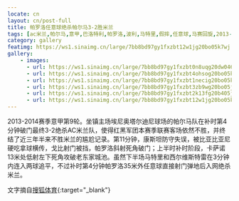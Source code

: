 ```yaml
---
locate: cn
layout: cn/post-full
title: 帕罗洛任意球绝杀帕尔马3-2胜米兰
tags: [ac米兰,帕尔马,意甲,巴洛特利,帕罗洛,波利,马特里,假摔,任意球,马赛回旋,2013-2014]
category: gallery
featimg: https://ws1.sinaimg.cn/large/7bb8bd97gy1fxzbt12w1jg20bo05k7wj.gif
gallery:
    - images:
      - url: https://ws1.sinaimg.cn/large/7bb8bd97gy1fxzbt0n8uqg20dw046npe.gif
      - url: https://ws1.sinaimg.cn/large/7bb8bd97gy1fxzbt4ohsog20bo05ku0z.gif
      - url: https://ws1.sinaimg.cn/large/7bb8bd97gy1fxzbt1necig20bo05kb2b.gif
      - url: https://ws1.sinaimg.cn/large/7bb8bd97gy1fxzbt3zb9wg20bo05jhdv.gif
      - url: https://ws1.sinaimg.cn/large/7bb8bd97gy1fxzbt2k13fg20b405ju0z.gif
      - url: https://ws1.sinaimg.cn/large/7bb8bd97gy1fxzbt12w1jg20bo05k7wj.gif
---
```


2013-2014赛季意甲第9轮。坐镇主场埃尼奥塔尔迪尼球场的帕尔马队在补时第4分钟破门最终3-2绝杀AC米兰队，使得红黑军团本赛季联赛客场依然不胜，并终结了近三年半来不胜米兰的尴尬记录。第11分钟，康斯坦防守失误，被比亚比亚尼硬吃拿球横传，戈比射门被挡，帕罗洛斜射死角破门；上半时补时阶段，卡萨诺13米处低射左下死角攻破老东家城池。虽然下半场马特里和西尔维斯特雷在3分钟内连入两球追平，不过补时第4分钟帕罗洛35米外任意球直接射门弹地后入网绝杀米兰。

文字摘自[搜狐体育](http://sports.sohu.com/20131027/n389014448.shtml){:target="_blank"}
　　
